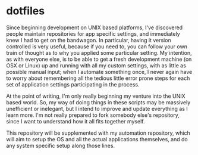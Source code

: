 dotfiles
========

Since beginning development on UNIX based platforms, I've discovered people maintain repositories for app specific settings, and immediately knew I had to get on the bandwagon. In particular, having it version controlled is very useful, because if you need to, you can follow your own train of thought as to why you applied some particular setting. My intention, as with everyone else, is to be able to get a fresh development machine (on OSX or Linux) up and running with all my custom settings, with as little as possible manual input; when I automate something once, I never again have to worry about remembering all the tedious little error prone steps for each set of application settings participating in the process.

At the point of writing, I'm only really beginning my venture into the UNIX based world. So, my way of doing things in these scripts may be massively unefficient or inelegant, but I intend to improve and update everything as I learn more. I'm not really prepared to fork somebody else's repository, since I want to understand how it all fits together myself.

This repository will be supplemented with my automation repository, which will aim to setup the OS and all the actual applications themselves, and do any system specific setup along those lines.
